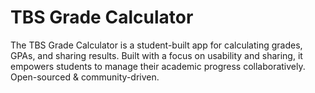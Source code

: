 # TBS Grade Calculator

The TBS Grade Calculator is a student-built app for calculating grades, GPAs, and sharing results. Built with a focus on usability and sharing, it empowers students to manage their academic progress collaboratively. Open-sourced & community-driven.

